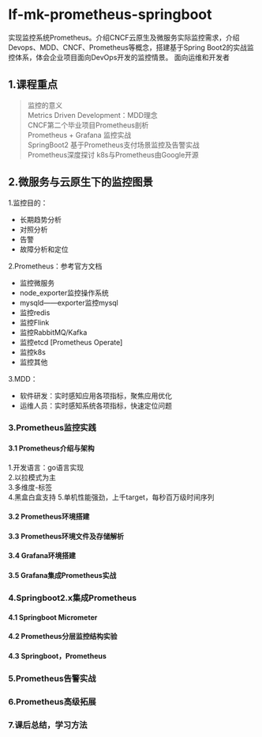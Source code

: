 # lf-mk-prometheus-springboot
实现监控系统Prometheus。介绍CNCF云原生及微服务实际监控需求，介绍Devops、MDD、CNCF、Prometheus等概念，搭建基于Spring Boot2的实战监控体系，体会企业项目面向DevOps开发的监控情景。
面向运维和开发者

## 1.课程重点

>监控的意义  
>Metrics Driven Development：MDD理念  
>CNCF第二个毕业项目Prometheus剖析  
>Prometheus + Grafana 监控实战  
>SpringBoot2 基于Prometheus支付场景监控及告警实战   
>Prometheus深度探讨
>k8s与Prometheus由Google开源

## 2.微服务与云原生下的监控图景

  1.监控目的：  
  * 长期趋势分析
  * 对照分析
  * 告警
  * 故障分析和定位  
  
  2.Prometheus：参考官方文档
  * 监控微服务
  * node_exporter监控操作系统
  * mysqld——exporter监控mysql
  * 监控redis
  * 监控Flink
  * 监控RabbitMQ/Kafka
  * 监控etcd [Prometheus Operate]
  * 监控k8s
  * 监控其他
 
  3.MDD：
  * 软件研发：实时感知应用各项指标，聚焦应用优化
  * 运维人员：实时感知系统各项指标，快速定位问题
  
### 3.Prometheus监控实践
#### 3.1 Prometheus介绍与架构

   1.开发语言：go语言实现  
   2.以拉模式为主  
   3.多维度-标签  
   4.黑盒白盒支持 
   5.单机性能强劲，上千target，每秒百万级时间序列   
   
#### 3.2 Prometheus环境搭建
#### 3.3 Prometheus环境文件及存储解析
#### 3.4 Grafana环境搭建
#### 3.5 Grafana集成Prometheus实战
### 4.Springboot2.x集成Prometheus
#### 4.1 Springboot Micrometer
#### 4.2 Prometheus分层监控结构实验
#### 4.3 Springboot，Prometheus
### 5.Prometheus告警实战
### 6.Prometheus高级拓展
### 7.课后总结，学习方法
  
